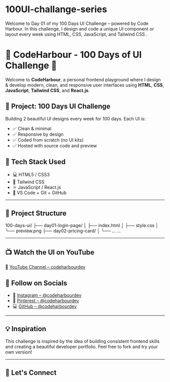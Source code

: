 # 100UI-challange-series
Welcome to Day 01 of my 100 Days UI Challenge – powered by Code Harbour. In this challenge, I design and code a unique UI component or layout every week using HTML, CSS, JavaScript, and Tailwind CSS .

# 🚀 CodeHarbour - 100 Days of UI Challenge 🌊

Welcome to **CodeHarbour**, a personal frontend playground where I design & develop modern, clean, and responsive user interfaces using **HTML**, **CSS**, **JavaScript**, **Tailwind CSS**, and **React.js**.

## 🎯 Project: 100 Days UI Challenge

Building 2 beautiful UI designs every week for 100 days.
Each UI is:
- ✅ Clean & minimal
- ✅ Responsive by design
- ✅ Coded from scratch (no UI kits)
- ✅ Hosted with source code and preview

## 🔧 Tech Stack Used

- 💻 HTML5 / CSS3
- 🎨 Tailwind CSS
- ⚛️ JavaScript / React.js
- 🧠 VS Code + Git + GitHub

---

## 📁 Project Structure

100-days-ui/
├── day01-login-page/
│ ├── index.html
│ ├── style.css
│ └── preview.png
├── day02-pricing-card/
│ └── ...
...

---

## 📺 Watch the UI on YouTube
📌 [YouTube Channel – codeharbourdev](https://youtube.com/@codeharbourdev)

## 📱 Follow on Socials
- 📸 [Instagram – @codeharbourdev](https://instagram.com/codeharbourdev)
- 📌 [Pinterest – @codeharbourdev](https://pinterest.com/codeharbourdev)
- 💻 [GitHub – @codeharbourdev](https://github.com/codeharbourdev)

---

## 💡 Inspiration
This challenge is inspired by the idea of building consistent frontend skills and creating a beautiful developer portfolio. Feel free to fork and try your own version!

---

## 🙌 Let's Connect
